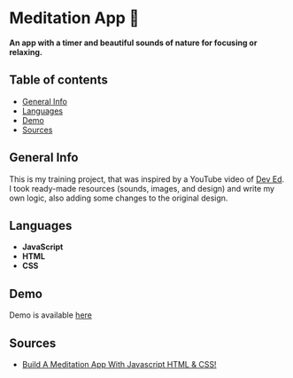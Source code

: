 # Meditation App :herb:
**An app with a timer and beautiful sounds of nature for focusing or relaxing.**


## Table of contents
  - [General Info](#general-info)
  - [Languages](#languages)
  - [Demo](#demo)
  - [Sources](#sources)


## General Info

This is my training project, that was inspired by a YouTube video of [Dev Ed](https://www.youtube.com/c/DevEd). I took ready-made resources (sounds, images, and design) and write my own logic, also adding some changes to the original design. 


## Languages
- **JavaScript**
- **HTML**  
- **CSS**


## Demo 

Demo is available [here](https://livelife26.github.io/Meditation-App/)


## Sources 
- [Build A Meditation App With Javascript HTML & CSS!](https://youtu.be/oMBXdZzYqEk)

